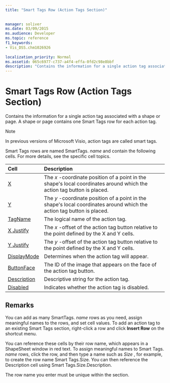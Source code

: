 ```yaml
---
title: "Smart Tags Row (Action Tags Section)"
 
 
manager: soliver
ms.date: 03/09/2015
ms.audience: Developer
ms.topic: reference
f1_keywords:
- Vis_DSS.chm1026926
 
localization_priority: Normal
ms.assetid: 065c6977-c737-a4f4-effa-0fd2c98e8bbf
description: "Contains the information for a single action tag associated with a shape or page. A shape or page contains one Smart Tags row for each action tag."
---
```


# Smart Tags Row (Action Tags Section)

Contains the information for a single action tag associated with a shape or page. A shape or page contains one Smart Tags row for each action tag.
  
> [!NOTE]
> In previous versions of Microsoft Visio, action tags are called smart tags. 
  
Smart Tags rows are named SmartTags. *name*  and contain the following cells. For more details, see the specific cell topics. 
  
|**Cell**|**Description**|
|:-----|:-----|
|[X](x-cell-action-tags-section.md) <br/> |The  *x*  -coordinate position of a point in the shape's local coordinates around which the action tag button is placed.  <br/> |
|[Y](y-cell-action-tags-section.md) <br/> |The  *y*  -coordinate position of a point in the shape's local coordinates around which the action tag button is placed.  <br/> |
|[TagName](tagname-cell-action-tags-section.md) <br/> |The logical name of the action tag.  <br/> |
|[X Justify](x-justify-cell-action-tags-section.md) <br/> |The  *x*  -offset of the action tag button relative to the point defined by the X and Y cells.  <br/> |
|[Y Justify](y-justify-cell-action-tags-section.md) <br/> |The  *y*  -offset of the action tag button relative to the point defined by the X and Y cells.  <br/> |
|[DisplayMode](displaymode-cell-action-tags-section.md) <br/> |Determines when the action tag will appear.  <br/> |
|[ButtonFace](buttonface-cell-action-tags-section.md) <br/> |The ID of the image that appears on the face of the action tag button.  <br/> |
|[Description](description-cell-action-tags-section.md) <br/> |Descriptive string for the action tag.  <br/> |
|[Disabled](disabled-cell-action-tags-section.md) <br/> |Indicates whether the action tag is disabled.  <br/> |
   
## Remarks

 You can add as many SmartTags.  *name*  rows as you need, assign meaningful names to the rows, and set cell values. To add an action tag to an existing Smart Tags section, right-click a row and click **Insert Row** on the shortcut menu. 
  
You can reference these cells by their row name, which appears in a ShapeSheet window in red text. To assign meaningful names to Smart Tags. *name*  rows, click the row, and then type a name such as  *Size*  , for example, to create the row name Smart Tags.Size. You can then reference the Description cell using Smart Tags.Size.Description. 
  
The row name you enter must be unique within the section.
  

